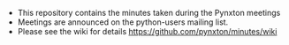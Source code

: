 - This repository contains the minutes taken during the Pynxton meetings
- Meetings are announced on the python-users mailing list.
- Please see the wiki for details https://github.com/pynxton/minutes/wiki
